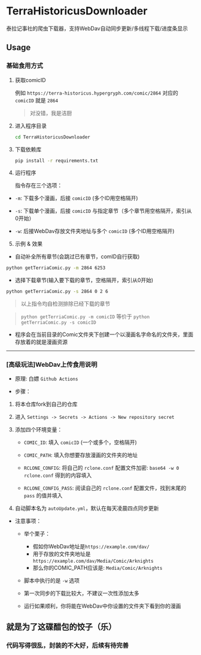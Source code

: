 # TerraHistoricusDownloader

泰拉记事社的爬虫下载器，支持WebDav自动同步更新/多线程下载/进度条显示

## Usage

### 基础食用方式

1. 获取comicID

    例如 `https://terra-historicus.hypergryph.com/comic/2864` 对应的 `comicID` 就是 `2864`

    > 对没错，我是洁厨

2. 进入程序目录 

    ```bash
    cd TerraHistoricusDownloader
    ``` 

3. 下载依赖库

    ```bash
    pip install -r requirements.txt
    ```

4. 运行程序

    指令存在三个选项：

- `-m`: 下载多个漫画，后接 `comicID` (多个ID用空格隔开)
    
- `-s`: 下载单个漫画，后接 `comicID` 与指定章节（多个章节用空格隔开，索引从0开始）

- `-w`: 后接WebDav存放文件夹地址与多个 `comicID` (多个ID用空格隔开)

5. 示例 & 效果

- 自动补全所有章节(会跳过已有章节，comID自行获取)

```bash
python getTerriaComic.py -m 2864 6253
```

- 选择下载章节(输入要下载的章节，空格隔开，索引从0开始)

```bash
python getTerriaComic.py -s 2864 0 2 6
```

> 以上指令均自检测排除已经下载的章节

> `python getTerriaComic.py -m comicID` 等价于 `python getTerriaComic.py -s comicID`

- 程序会在当前目录的Comic文件夹下创建一个以漫画名字命名的文件夹，里面存放着的就是漫画资源

---

### [高级玩法]WebDav上传食用说明

- 原理: 白嫖 `Github Actions`

- 步骤：

1. 将本仓库fork到自己的仓库

2. 进入 `Settings -> Secrets -> Actions -> New repository secret`

3. 添加四个环境变量：

    - `COMIC_ID`: 填入 `comicID` (一个或多个，空格隔开)

    - `COMIC_PATH`: 填入你想要存放漫画的文件夹的地址

    - `RCLONE_CONFIG`: 将自己的 `rclone.conf` 配置文件加密: `base64 -w 0 rclone.conf` 得到的内容填入

    - `RCLONE_CONFIG_PASS`: 阅读自己的 `rclone.conf` 配置文件，找到末尾的 `pass` 的值并填入

4. 自动脚本名为 `autoUpdate.yml`，默认在每天凌晨四点同步更新

- 注意事项：

    - 举个栗子：
        - 假如你WebDav地址是`https://example.com/dav/`
        - 用于存放的文件夹地址是 `https://example.com/dav/Media/Comic/Arknights`
        - 那么你的COMIC_PATH应该是: `Media/Comic/Arknights`

    - 脚本中执行的是 `-w` 选项

    - 第一次同步的下载比较大，不建议一次性添加太多

    - 运行如果顺利，你将能在WebDav中你设置的文件夹下看到你的漫画

## 就是为了这碟醋包的饺子（乐）

### 代码写得很乱，封装的不大好，后续有待完善
